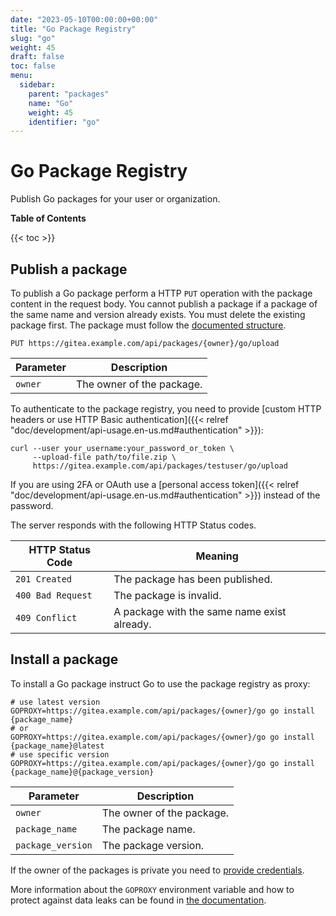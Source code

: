 ```yaml
---
date: "2023-05-10T00:00:00+00:00"
title: "Go Package Registry"
slug: "go"
weight: 45
draft: false
toc: false
menu:
  sidebar:
    parent: "packages"
    name: "Go"
    weight: 45
    identifier: "go"
---
```


# Go Package Registry

Publish Go packages for your user or organization.

**Table of Contents**

{{< toc >}}

## Publish a package

To publish a Go package perform a HTTP `PUT` operation with the package content in the request body.
You cannot publish a package if a package of the same name and version already exists. You must delete the existing package first.
The package must follow the [documented structure](https://go.dev/ref/mod#zip-files).

```
PUT https://gitea.example.com/api/packages/{owner}/go/upload
```

| Parameter | Description |
| --------- | ----------- |
| `owner`   | The owner of the package. |

To authenticate to the package registry, you need to provide [custom HTTP headers or use HTTP Basic authentication]({{< relref "doc/development/api-usage.en-us.md#authentication" >}}):

```shell
curl --user your_username:your_password_or_token \
     --upload-file path/to/file.zip \
     https://gitea.example.com/api/packages/testuser/go/upload
```

If you are using 2FA or OAuth use a [personal access token]({{< relref "doc/development/api-usage.en-us.md#authentication" >}}) instead of the password.

The server responds with the following HTTP Status codes.

| HTTP Status Code  | Meaning |
| ----------------- | ------- |
| `201 Created`     | The package has been published. |
| `400 Bad Request` | The package is invalid. |
| `409 Conflict`    | A package with the same name exist already. |

## Install a package

To install a Go package instruct Go to use the package registry as proxy:

```shell
# use latest version
GOPROXY=https://gitea.example.com/api/packages/{owner}/go go install {package_name}
# or
GOPROXY=https://gitea.example.com/api/packages/{owner}/go go install {package_name}@latest
# use specific version
GOPROXY=https://gitea.example.com/api/packages/{owner}/go go install {package_name}@{package_version}
```

| Parameter         | Description |
| ----------------- | ----------- |
| `owner`           | The owner of the package. |
| `package_name`    | The package name. |
| `package_version` | The package version. |

If the owner of the packages is private you need to [provide credentials](https://go.dev/ref/mod#private-module-proxy-auth).

More information about the `GOPROXY` environment variable and how to protect against data leaks can be found in [the documentation](https://go.dev/ref/mod#private-modules).
